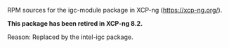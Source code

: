 RPM sources for the igc-module package in XCP-ng (https://xcp-ng.org/).

**This package has been retired in XCP-ng 8.2.**

Reason: Replaced by the intel-igc package.
